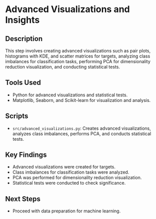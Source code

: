 # Advanced Visualizations and Insights

## Description
This step involves creating advanced visualizations such as pair plots, histograms with KDE, and scatter matrices for targets, analyzing class imbalances for classification tasks, performing PCA for dimensionality reduction visualization, and conducting statistical tests.

## Tools Used
- Python for advanced visualizations and statistical tests.
- Matplotlib, Seaborn, and Scikit-learn for visualization and analysis.

## Scripts
- `src/advanced_visualizations.py`: Creates advanced visualizations, analyzes class imbalances, performs PCA, and conducts statistical tests.

## Key Findings
- Advanced visualizations were created for targets.
- Class imbalances for classification tasks were analyzed.
- PCA was performed for dimensionality reduction visualization.
- Statistical tests were conducted to check significance.

## Next Steps
- Proceed with data preparation for machine learning.